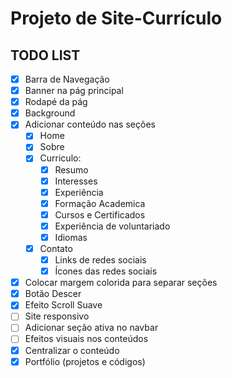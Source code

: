# Projeto de Site-Currículo

## TODO LIST

- [X] Barra de Navegação
- [X] Banner na pág principal
- [X] Rodapé da pág
- [X] Background
- [X] Adicionar conteúdo nas seções
  - [X] Home
  - [X] Sobre
  - [X] Curriculo:
    - [X] Resumo
    - [X] Interesses
    - [X] Experiência
    - [X] Formação Academica
    - [X] Cursos e Certificados
    - [X] Experiência de voluntariado
    - [X] Idiomas
  - [X] Contato
    - [X] Links de redes sociais
    - [X] Ícones das redes sociais
- [X] Colocar margem colorida para separar seções
- [X] Botão Descer
- [X] Efeito Scroll Suave
- [ ] Site responsivo
- [ ] Adicionar seção ativa no navbar
- [ ] Efeitos visuais nos conteúdos
- [X] Centralizar o conteúdo
- [X] Portfólio (projetos e códigos)
